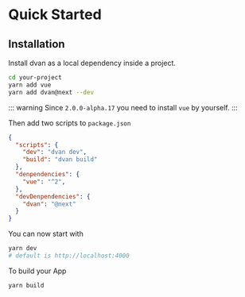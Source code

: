 # Quick Started

## Installation

Install dvan as a local dependency inside a project.
```bash
cd your-project
yarn add vue
yarn add dvan@next --dev
```

::: warning
Since `2.0.0-alpha.17` you need to install `vue` by yourself.
:::

Then add two scripts to `package.json`
```json
{
  "scripts": {
    "dev": "dvan dev",
    "build": "dvan build"
  },
  "denpendencies": {
    "vue": "^2",
  },
  "devDenpendencies": {
    "dvan": "@next"
  }
}
```

You can now start with
```bash
yarn dev
# default is http://localhost:4000
```

To build your App
```bash
yarn build
```